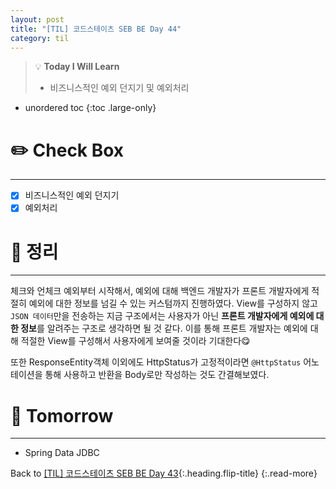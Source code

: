 ```yaml
---
layout: post
title: "[TIL] 코드스테이츠 SEB BE Day 44"
category: til
---
```

> 💡 **Today I Will Learn**
>
> * 비즈니스적인 예외 던지기 및 예외처리

* unordered toc
{:toc .large-only}

# ✏️ Check Box
***

* [x] <label>비즈니스적인 예외 던지기</label>
* [x] <label>예외처리</label>

# 📌 정리
***

체크와 언체크 예외부터 시작해서, 예외에 대해 백엔드 개발자가 프론트 개발자에게 적절히 예외에 대한 정보를 넘길 수 있는 커스텀까지 진행하였다. View를 구성하지 않고 `JSON 데이터`만을 전송하는 지금 구조에서는 사용자가 아닌 **프론트 개발자에게 예외에 대한 정보**를 알려주는 구조로 생각하면 될 것 같다. 이를 통해 프론트 개발자는 예외에 대해 적절한 View를 구성해서 사용자에게 보여줄 것이라 기대한다😋

또한 ResponseEntity객체 이외에도 HttpStatus가 고정적이라면 `@HttpStatus` 어노테이션을 통해 사용하고 반환을 Body로만 작성하는 것도 간결해보였다.

# 🎯 Tomorrow
***

* Spring Data JDBC

Back to [[TIL] 코드스테이츠 SEB BE Day 43](220628-til){:.heading.flip-title}
{:.read-more}